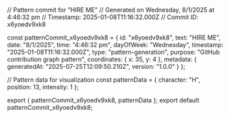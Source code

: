 // Pattern commit for "HIRE ME"
// Generated on Wednesday, 8/1/2025 at 4:46:32 pm
// Timestamp: 2025-01-08T11:16:32.000Z
// Commit ID: x6yoedv9xk8

const patternCommit_x6yoedv9xk8 = {
  id: "x6yoedv9xk8",
  text: "HIRE ME",
  date: "8/1/2025",
  time: "4:46:32 pm",
  dayOfWeek: "Wednesday",
  timestamp: "2025-01-08T11:16:32.000Z",
  type: "pattern-generation",
  purpose: "GitHub contribution graph pattern",
  coordinates: {
    x: 35,
    y: 4
  },
  metadata: {
    generatedAt: "2025-07-25T12:09:50.210Z",
    version: "1.0.0"
  }
};

// Pattern data for visualization
const patternData = {
  character: "H",
  position: 13,
  intensity: 1
};

export { patternCommit_x6yoedv9xk8, patternData };
export default patternCommit_x6yoedv9xk8;

